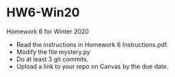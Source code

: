 # HW6-Win20
Homework 6 for Winter 2020

- Read the instructions in Homework 6 Instructions.pdf.
- Modify the file mystery.py
- Do at least 3 git commits.
- Upload a link to your repo on Canvas by the due date.
